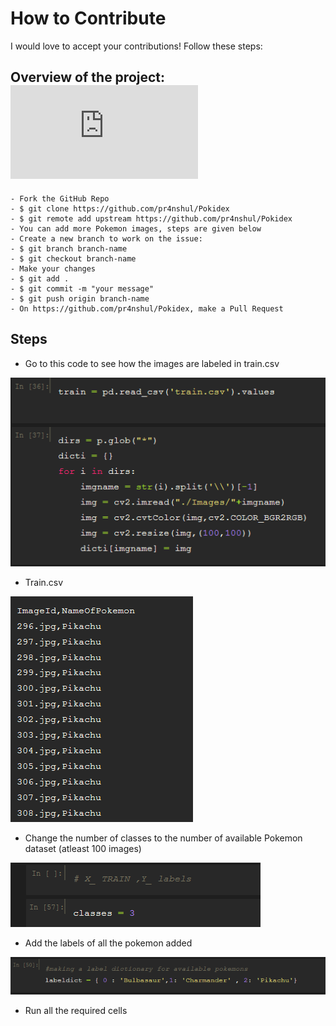 # How to Contribute 
I would love to accept your contributions! Follow these steps:

## Overview of the project: ![README.md](https://github.com/pr4nshul/Pokidex/blob/master/README.md)

    - Fork the GitHub Repo
    - $ git clone https://github.com/pr4nshul/Pokidex
    - $ git remote add upstream https://github.com/pr4nshul/Pokidex
    - You can add more Pokemon images, steps are given below
    - Create a new branch to work on the issue:
    - $ git branch branch-name
    - $ git checkout branch-name
    - Make your changes
    - $ git add .
    - $ git commit -m "your message"
    - $ git push origin branch-name
    - On https://github.com/pr4nshul/Pokidex, make a Pull Request

## Steps

- Go to this code to see how the images are labeled in train.csv

![labels](/Pokidex-images/Contribution/train.png)

- Train.csv

![Train](/Pokidex-images/Contribution/trainview.png)

- Change the number of classes to the number of available Pokemon dataset (atleast 100 images)

![Classes](/Pokidex-images/Contribution/classes.png)

- Add the labels of all the pokemon added

![Label](/Pokidex-images/Contribution/label.png)

- Run all the required cells

